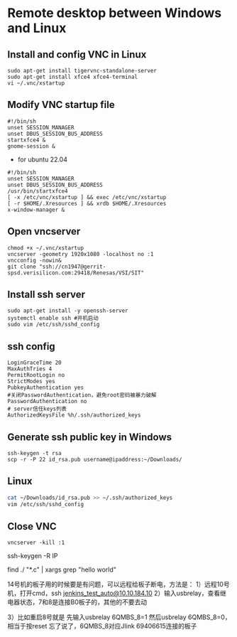 # Remote desktop between Windows and Linux
## Install and config VNC in Linux
```shell
sudo apt-get install tigervnc-standalone-server
sudo apt-get install xfce4 xfce4-terminal
vi ~/.vnc/xstartup
```
## Modify VNC startup file
``` shell
#!/bin/sh 
unset SESSION_MANAGER
unset DBUS_SESSION_BUS_ADDRESS
startxfce4 &
gnome-session &
```
- for ubuntu 22.04
```shell
#!/bin/sh
unset SESSION_MANAGER
unset DBUS_SESSION_BUS_ADDRESS
/usr/bin/startxfce4
[ -x /etc/vnc/xstartup ] && exec /etc/vnc/xstartup
[ -r $HOME/.Xresources ] && xrdb $HOME/.Xresources
x-window-manager &
```
## Open vncserver
```shell
chmod +x ~/.vnc/xstartup
vncserver -geometry 1920x1080 -localhost no :1
vncconfig -nowin&
git clone "ssh://cn1947@gerrit-spsd.verisilicon.com:29418/Renesas/VSI/SIT"
```
## Install ssh server
```shell
sudo apt-get install -y openssh-server
systemctl enable ssh #开机启动
sudo vim /etc/ssh/sshd_config
```
## ssh config
```shell
LoginGraceTime 20
MaxAuthTries 4
PermitRootLogin no
StrictModes yes
PubkeyAuthentication yes
#关闭PasswordAuthentication，避免root密码被暴力破解
PasswordAuthentication no
# server信任keys列表
AuthorizedKeysFile %h/.ssh/authorized_keys
```
## Generate ssh public key in Windows
```shell
ssh-keygen -t rsa
scp -r -P 22 id_rsa.pub username@ipaddress:~/Downloads/
```
## Linux
```bash
cat ~/Downloads/id_rsa.pub >> ~/.ssh/authorized_keys
vim /etc/ssh/sshd_config
```
## Close VNC
```shell
vncserver -kill :1
```


ssh-keygen -R IP

find ./ "*.c" | xargs grep "hello world"



14号机的板子用的时候要是有问题，可以远程给板子断电，方法是：
1）远程10号机，打开cmd，ssh jenkins_test_auto@10.10.184.10
2）输入usbrelay，查看继电器状态，7和8是连接B0板子的，其他的不要去动

3）比如重启8号就是 先输入usbrelay 6QMBS_8=1 然后usbrelay 6QMBS_8=0，相当于按reset
忘了说了，6QMBS_8对应Jlink 69406615连接的板子







